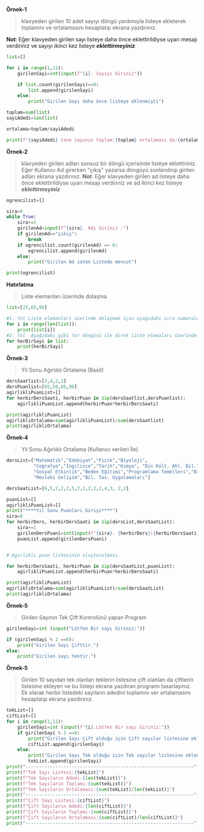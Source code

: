 **Örnek-1**
> klavyeden girilen 10 adet sayıyı döngü yardımıyla listeye ekleterek toplamını ve ortalamasını hesaplatıp ekrana yazdırınız.

**Not**: Eğer klavyeden girilen sayı listeye daha önce eklettirildiyse uyarı mesajı verdiriniz ve sayıyı ikinci kez listeye **_eklettirmeyiniz_**

```python
list=[]

for i in range(1,11):
    girilenSayi=int(input(f"{i}. Sayıyı Giriniz"))

    if list.count(girilenSayi)==0:
        list.append(girilenSayi)
    else:
        print("Girilen Sayı daha önce listeye eklenmişti")

toplam=sum(list)
sayiAdedi=len(list)

ortalama=toplam/sayiAdedi

print(f"{sayiAdedi} tane sayının toplam:{toplam} ortalaması da:{ortalama}")
```

**Örnek-2**
> klavyeden girilen adları sonsuz bir döngü içerisinde listeye eklettiriniz. Eğer Kullanıcı Ad girerken "çıkış" yazarsa döngüyü sonlandırıp girilen adları ekrana yazdırınız.
**Not**: Eğer klavyeden girilen ad listeye daha önce eklettirildiyse uyarı mesajı verdiriniz ve ad ikinci kez listeye **_eklettirmeyiniz_**

```python
ogrencilist=[]

sira=0
while True:
    sira+=1
    girilenAd=input(f"{sira}. Adı Giriniz :")
    if girilenAd=="çıkış":
        break
    if ogrencilist.count(girilenAd) == 0:
        ogrencilist.append(girilenAd)
    else:
        print("Girilen Ad zaten Listede mevcut")

print(ogrencilist)
```


**Hatırlatma**
> Liste elemanları üzerinde dolaşma

```python
list=[25,65,98]

#1. Yol Liste elemanları üzerinde dolaşmak için aşağıdaki sıra numaralarından faydalanılabilir
for i in range(len(list)):
    print(list[i])
#2. Yol  Aşağıdaki gibi for döngüsü ile direk liste elemaları üzerinde dolaşılebilir.
for herBirSayi in list:
    print(herBirSayi)
```
**Örnek-3**
> Yıl Sonu Ağırlıklı Ortalama (Basit)

```python
dersSaatlist=[3,4,2,2]
dersPuanlist=[65,50,85,96]
agirlikliPuanList=[]
for herbirDersSaati, herbirPuan in zip(dersSaatlist,dersPuanlist):
    agirlikliPuanList.append(herbirPuan*herbirDersSaati)

print(agirlikliPuanList)
agirlikliOrtalama=sum(agirlikliPuanList)/sum(dersSaatlist)
print(agirlikliOrtalama)
```

**Örnek-4**
> Yıl Sonu Ağırlıklı Ortalama (Kullanıcı verileri İle)

```python
dersList=["Matematik","Edebiyat","Fizik","Biyoloji",
          "Coğrafya","İngilizce","Tarih","Kimya", "Din Kült. Ahl. Bil.",
          "Sosyal Etkinlik","Beden Eğitimi","Programlama Temelleri","Bil. Tek. Temelleri",
          "Mesleki Gelişim","Bil. Tas. Uygulamaları"]

dersSaatList=[6,5,2,2,2,5,2,2,2,2,2,4,3, 2,2]

puanList=[]
agirlikliPuanList=[]
print("****Yıl Sonu Puanları Girişi****")
sira=0
for herbirDers, herbirDersSaati in zip(dersList,dersSaatList):
    sira+=1
    girilenDersPuani=int(input(f"{sira}. {herbirDers}({herbirDersSaati}) :"))
    puanList.append(girilenDersPuani)


# Agirlıklı puan listesinin oluşturulması

for herbirDersSaati, herbirPuan in zip(dersSaatList,puanList):
    agirlikliPuanList.append(herbirPuan*herbirDersSaati)

print(agirlikliPuanList)
agirlikliOrtalama=sum(agirlikliPuanList)/sum(dersSaatList)
print(agirlikliOrtalama)
```


**Örnek-5**
> Girilen Sayının Tek Çift Kontrolünü yapan Program
```python
girilenSayi=int (input("Lütfen Bir sayı Giriniz:"))

if (girilenSayi % 2 ==0):
    print("Girilen Sayı Çifttir.")
else:
    print("Girilen sayı tektir.")
```

**Örnek-5**
> Girilen 10 sayıdan tek olanları teklerin listesine çift olanları da çiftlerin listesine ekleyen ve bu listeyi ekrana yazdıran programı tasarlayınız. Ek olarak herbir listedeki sayıların adedini toplamını ver ortalamasını  hesaplatıp ekrana yazdırınız.

```python
tekList=[]
ciftList=[]
for i in range(1,11):
    girilenSayi=int (input(f"{i}.Lütfen Bir sayı Giriniz:"))
    if girilenSayi % 2 ==0:
        print("Girilen Sayı Çift olduğu için Çift sayılar listesine eklendi...")
        ciftList.append(girilenSayi)
    else:
        print("Girilen Sayı Tek olduğu için Tek sayılar listesine eklendi...")
        tekList.append(girilenSayi)
print("--------------------------------------------------------------")
print(f"Tek Sayı Listesi:{tekList}")
print(f"Tek Sayıların Adedi:{len(tekList)}")
print(f"Tek Sayıların Toplamı:{sum(tekList)}")
print(f"Tek Sayıların Ortalaması:{sum(tekList)/len(tekList)}")
print("--------------------------------------------------------------")
print(f"Çift Sayı Listesi:{ciftList}")
print(f"Çift Sayıların Adedi:{len(ciftList)}")
print(f"Çift Sayıların Toplamı:{sum(ciftList)}")
print(f"Çift Sayıların Ortalaması:{sum(ciftList)/len(ciftList)}")
print("--------------------------------------------------------------")
```
